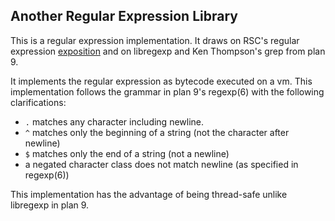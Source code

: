 Another Regular Expression Library
-

This is a regular expression implementation. It draws on
RSC's regular expression [exposition](https://swtch.com/~rsc/regexp/)
and on libregexp and Ken Thompson's grep from plan 9.

It implements the regular expression as bytecode executed
on a vm. This implementation follows the grammar in plan 9's regexp(6)
with the following clarifications:

* `.` matches any character including newline.
* `^` matches only the beginning of a string (not the character after newline)
* `$` matches only the end of a string (not a newline)
* a negated character class does not match newline (as specified in regexp(6))

This implementation has the advantage of being thread-safe unlike libregexp
in plan 9.